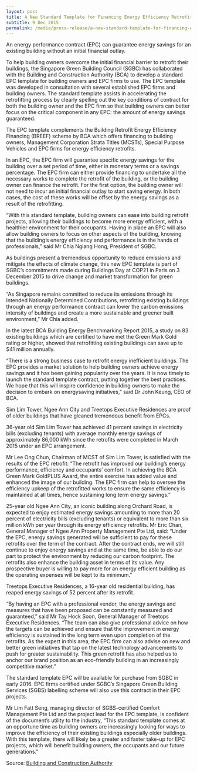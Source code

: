 ```yaml
---
layout: post
title: A New Standard Template for Financing Energy Efficiency Retrofits for Buildings
subtitle: 9 Dec 2015
permalink: /media/press-release/a-new-standard-template-for-financing-energy-efficiency-retrofits-for-buildings/
---
```


An energy performance contract (EPC) can guarantee energy savings for an existing building without an initial financial outlay.

To help building owners overcome the initial financial barrier to retrofit their buildings, the Singapore Green Building Council (SGBC) has collaborated with the Building and Construction Authority (BCA) to develop a standard EPC template for building owners and EPC firms to use. The EPC template was developed in consultation with several established EPC firms and building owners. The standard template assists in accelerating the retrofitting process by clearly spelling out the key conditions of contract for both the building owner and the EPC firm so that building owners can better focus on the critical component in any EPC: the amount of energy savings guaranteed.

The EPC template complements the Building Retrofit Energy Efficiency Financing (BREEF) scheme by BCA which offers financing to building owners, Management Corporation Strata Titles (MCSTs), Special Purpose Vehicles and EPC firms for energy efficiency retrofits.

In an EPC, the EPC firm will guarantee specific energy savings for the building over a set period of time, either in monetary terms or a savings percentage. The EPC firm can either provide financing to undertake all the necessary works to complete the retrofit of the building, or the building owner can finance the retrofit. For the first option, the building owner will not need to incur an initial financial outlay to start saving energy. In both cases, the cost of these works will be offset by the energy savings as a result of the retrofitting. 

“With this standard template, building owners can ease into building retrofit projects, allowing their buildings to become more energy efficient, with a healthier environment for their occupants. Having in place an EPC will also allow building owners to focus on other aspects of the building, knowing that the building’s energy efficiency and performance is in the hands of professionals,” said Mr Chia Ngiang Hong, President of SGBC. 

As buildings present a tremendous opportunity to reduce emissions and mitigate the effects of climate change, this new EPC template is part of SGBC’s commitments made during Buildings Day at COP21 in Paris on 3 December 2015 to drive change and market transformation for green buildings.

“As Singapore remains committed to reduce its emissions through its Intended Nationally Determined Contributions, retrofitting existing buildings through an energy performance contract can lower the carbon emissions intensity of buildings and create a more sustainable and greener built environment,” Mr Chia added.

In the latest BCA Building Energy Benchmarking Report 2015, a study on 83 existing buildings which are certified to have met the Green Mark Gold rating or higher, showed that retrofitting existing buildings can save up to $41 million annually. 

“There is a strong business case to retrofit energy inefficient buildings. The EPC provides a market solution to help building owners achieve energy savings and it has been gaining popularity over the years. It is now timely to launch the standard template contract, putting together the best practices. We hope that this will inspire confidence in building owners to make the decision to embark on energysaving initiatives,” said Dr John Keung, CEO of BCA. 

Sim Lim Tower, Ngee Ann City and Treetops Executive Residences are proof of older buildings that have gleaned tremendous benefit from EPCs. 

36-year old Sim Lim Tower has achieved 41 percent savings in electricity bills (excluding tenants) with average monthly energy savings of approximately 86,000 kWh since the retrofits were completed in March 2015 under an EPC arrangement. 

Mr Lee Ong Chun, Chairman of MCST of Sim Lim Tower, is satisfied with the results of the EPC retrofit: “The retrofit has improved our building’s energy performance, efficiency and occupants’ comfort. In achieving the BCA Green Mark GoldPLUS Award, the entire exercise has added value and enhanced the image of our building. The EPC firm can help to oversee the efficiency upkeep of the retrofitted works to ensure the same efficiency is maintained at all times, hence sustaining long term energy savings.”

25-year old Ngee Ann City, an iconic building along Orchard Road, is expected to enjoy estimated energy savings amounting to more than 20 percent of electricity bills (excluding tenants) or equivalent to more than six million kWh per year through its energy efficiency retrofits. Mr Eric Chan, General Manager of Ngee Ann Property Management Pte Ltd, said: “Under the EPC, energy savings generated will be sufficient to pay for these retrofits over the term of the contract. After the contract ends, we will still continue to enjoy energy savings and at the same time, be able to do our part to protect the environment by reducing our carbon footprint. The retrofits also enhance the building asset in terms of its value. Any prospective buyer is willing to pay more for an energy efficient building as the operating expenses will be kept to its minimum.” 

Treetops Executive Residences, a 16-year old residential building, has reaped energy savings of 52 percent after its retrofit.

“By having an EPC with a professional vendor, the energy savings and measures that have been proposed can be constantly measured and guaranteed,” said Mr Tay Hock Soon, General Manager of Treetops Executive Residences. “The team can also give professional advice on how the targets can be achieved and ensure that the improvement in energy efficiency is sustained in the long term even upon completion of the retrofits. As the expert in this area, the EPC firm can also advise on new and better green initiatives that tap on the latest technology advancements to push for greater sustainability. This green retrofit has also helped us to anchor our brand position as an eco-friendly building in an increasingly competitive market.” 

The standard template EPC will be available for purchase from SGBC in early 2016. EPC firms certified under SGBC’s Singapore Green Building Services (SGBS) labelling scheme will also use this contract in their EPC projects.

Mr Lim Fatt Seng, managing director of SGBS-certified Comfort Management Pte Ltd and the project lead for the EPC template, is confident of the document’s utility to the industry, “This standard template comes at an opportune time as building owners are increasingly looking for ways to improve the efficiency of their existing buildings especially older buildings. With this template, there will likely be a greater and faster take-up for EPC projects, which will benefit building owners, the occupants and our future generations.” 

Source: [<a href="https://www.bca.gov.sg/Newsroom/others/SGBC-BCA_ECP_Media_Release(NoContacts).pdf" target="_blank">Building and Construction Authority</a>](https://www.bca.gov.sg/Newsroom/others/SGBC-BCA_ECP_Media_Release(NoContacts).pdf)
